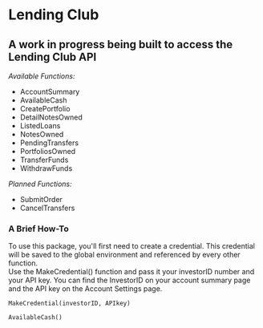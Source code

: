 # Lending Club  

## A work in progress being built to access the Lending Club API

*Available Functions:*

- AccountSummary
- AvailableCash
- CreatePortfolio
- DetailNotesOwned
- ListedLoans
- NotesOwned
- PendingTransfers
- PortfoliosOwned
- TransferFunds
- WithdrawFunds

*Planned Functions:*
- SubmitOrder
- CancelTransfers




### A Brief How-To
To use this package, you'll first need to create a credential. This credential 
will be saved to the global environment and referenced by every other function.  
Use the MakeCredential() function and pass it your investorID number 
and your API key. You can find the InvestorID on your account summary page and 
the API key on the Account Settings page. 

```
MakeCredential(investorID, APIkey)

AvailableCash()
```
